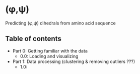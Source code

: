 # (&phi;,&psi;)

Predicting (&phi;,&psi;) dihedrals from amino acid sequence

## Table of contents

* Part 0: Getting familiar with the data
    * 0.0: Loading and visualizing
* Part 1: Data processing (clustering & removing outliers ???)
    * 1.0: 
